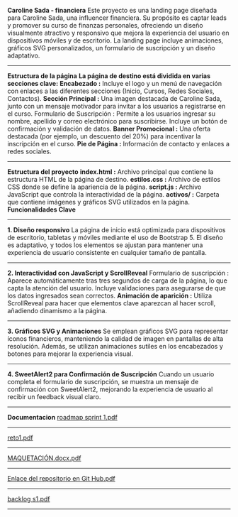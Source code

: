 **Caroline Sada -  financiera**
Este proyecto es una landing page diseñada para Caroline Sada, 
una influencer financiera. Su propósito es captar leads y promover su curso de finanzas
personales, ofreciendo un diseño visualmente atractivo y responsivo que mejora la experiencia 
del usuario en dispositivos móviles y de escritorio. La landing page incluye animaciones, gráficos 
SVG personalizados, un formulario de suscripción y un diseño adaptativo.
***
**Estructura de la página**
**La página de destino está dividida en varias secciones clave:**
**Encabezado :** 
Incluye el logo y un menú de navegación con enlaces a las diferentes secciones (Inicio, Cursos, Redes Sociales, Contactos).
**Sección Principal :** 
Una imagen destacada de Caroline Sada, junto con un mensaje motivador para invitar a los usuarios a registrarse en el curso.
Formulario de Suscripción : Permite a los usuarios ingresar su nombre, apellido y correo electrónico para suscribirse. Incluye un botón de confirmación y validación de datos.
**Banner Promocional :** 
Una oferta destacada (por ejemplo, un descuento del 20%) para incentivar la inscripción en el curso.
**Pie de Página :**
Información de contacto y enlaces a redes sociales.
********
**Estructura del proyecto**
**index.html :** Archivo principal que contiene la estructura HTML de la página de destino.
**estilos.css :** Archivo de estilos CSS donde se define la apariencia de la página.
**script.js :** Archivo JavaScript que controla la interactividad de la página.
**activos/ :** Carpeta que contiene imágenes y gráficos SVG utilizados en la página.
**Funcionalidades Clave**
*****
**1. Diseño responsivo**
La página de inicio está optimizada para dispositivos de escritorio, 
tabletas y móviles mediante el uso de Bootstrap 5. El diseño es adaptativo,
y todos los elementos se ajustan para mantener una experiencia de 
usuario consistente en cualquier tamaño de pantalla.
*******
**2. Interactividad con JavaScript y ScrollReveal**
Formulario de suscripción : Aparece automáticamente tras tres 
segundos de carga de la página, lo que capta la atención del usuario. 
Incluye validaciones para asegurarse de que los datos ingresados ​​sean correctos.
**Animación de aparición :** Utiliza ScrollReveal para hacer que elementos clave aparezcan al hacer scroll, añadiendo dinamismo a la página.
*****
**3. Gráficos SVG y Animaciones**
Se emplean gráficos SVG para representar íconos 
financieros, manteniendo la calidad de imagen en pantallas de 
alta resolución. Además, se utilizan animaciones sutiles en los
encabezados y botones para mejorar la experiencia visual.
*********
**4. SweetAlert2 para Confirmación de Suscripción**
Cuando un usuario completa el formulario de suscripción, se muestra
un mensaje de confirmación con SweetAlert2, mejorando la experiencia 
de usuario al recibir un feedback visual claro.
****
**Documentacion**
[roadmap sprint 1.pdf](https://github.com/user-attachments/files/17611161/roadmap.sprint.1.pdf)
***
[reto1.pdf](https://github.com/user-attachments/files/17611160/reto1.pdf)
****
[MAQUETACIÓN.docx.pdf](https://github.com/user-attachments/files/17611159/MAQUETACION.docx.pdf)
*****
[Enlace del repositorio en Git Hub.pdf](https://github.com/user-attachments/files/17611158/Enlace.del.repositorio.en.Git.Hub.pdf)
*****
[backlog s1.pdf](https://github.com/user-attachments/files/17611157/backlog.s1.pdf)
****


